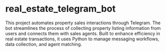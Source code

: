 # real_estate_telegram_bot
This project automates property sales interactions through Telegram. The bot streamlines the process of collecting property listing information from users and connects them with sales agents. Built to enhance efficiency in real estate transactions, it uses Python to manage messaging workflows, data collection, and agent matching.
